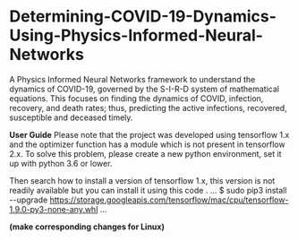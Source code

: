 # Determining-COVID-19-Dynamics-Using-Physics-Informed-Neural-Networks
A Physics Informed Neural Networks framework to understand the dynamics of COVID-19, governed by the S-I-R-D system of mathematical equations. This focuses on finding the dynamics of COVID, infection, recovery, and death rates; thus, predicting the active infections, recovered, susceptible and deceased timely.

**User Guide**
Please note that the project was developed using tensorflow 1.x and the optimizer function has a module which is not present in tensorflow 2.x. To solve this  problem, please create a new python environment, set it up with python 3.6 or lower.

Then search how to install a version of tensorflow 1.x, this version is not readily available but you can install it using this code .
...  $ sudo pip3 install --upgrade https://storage.googleapis.com/tensorflow/mac/cpu/tensorflow-1.9.0-py3-none-any.whl ...

**(make corresponding changes for Linux)**
